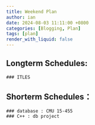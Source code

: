 ```yaml
---
title: Weekend Plan
author: ian
date: 2024-08-03 11:11:00 +0800
categories: [Blogging, Plan]
tags: [plan]
render_with_liquid: false
---
```


## Longterm Schedules:
    ### ITLES
    
## Shorterm Schedules：
    ### database : CMU 15-455
    ### C++ : db project

    